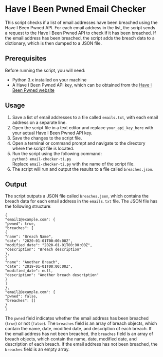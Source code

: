 <!DOCTYPE html>
<html>
  <head>
    <meta charset="UTF-8">
   
  </head>
  <body>
    <h1>Have I Been Pwned Email Checker</h1>

<p>This script checks if a list of email addresses have been breached using the Have I Been Pwned API. For each email address in the list, the script sends a request to the Have I Been Pwned API to check if it has been breached. If the email address has been breached, the script adds the breach data to a dictionary, which is then dumped to a JSON file.</p>

<h2>Prerequisites</h2>

<p>Before running the script, you will need:</p>

<ul>
  <li>Python 3.x installed on your machine</li>
  <li>A Have I Been Pwned API key, which can be obtained from the <a href="https://haveibeenpwned.com/API/Key">Have I Been Pwned website</a></li>
</ul>

<h2>Usage</h2>

<ol>
  <li>Save a list of email addresses to a file called <code>emails.txt</code>, with each email address on a separate line.</li>
  <li>Open the script file in a text editor and replace <code>your_api_key_here</code> with your actual Have I Been Pwned API key.</li>
  <li>Save the changes to the script file.</li>
  <li>Open a terminal or command prompt and navigate to the directory where the script file is located.</li>
  <li>Run the script using the following command:<br><code>python3 email-checker-ti.py</code><br>Replace <code>email-checker-ti.py</code> with the name of the script file.</li>
  <li>The script will run and output the results to a file called <code>breaches.json</code>.</li>
</ol>

<h2>Output</h2>

<p>The script outputs a JSON file called <code>breaches.json</code>, which contains the breach data for each email address in the <code>emails.txt</code> file. The JSON file has the following structure:</p>

<pre><code>{
"email1@example.com": {
"pwned": true,
"breaches": [
{
"name": "Breach Name",
"date": "2020-01-01T00:00:00Z",
"modified_date": "2020-01-01T00:00:00Z",
"description": "Breach description"
},
{
"name": "Another Breach",
"date": "2019-01-01T00:00:00Z",
"modified_date": null,
"description": "Another breach description"
}
]
},
"email2@example.com": {
"pwned": false,
"breaches": []
}
}</code></pre>


<p>The <code>pwned</code> field indicates whether the email address has been breached (<code>true</code>) or not (<code>false</code>). The <code>breaches</code> field is an array of breach objects, which contain the name, date, modified date, and description of each breach. If the email address has not been breached, the <code>breaches</code> field is an array of breach objects, which contain the name, date, modified date, and description of each breach. If the email address has not been breached, the <code>breaches</code> field is an empty array.



